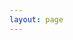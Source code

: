 ```yaml
---
layout: page
---
```


<script setup>
import Test from "/components/graphs/Test.vue";
import HeatmapWrapped from "/components/graphs/HeatmapWrapped.vue";
</script>



<HeatmapWrapped />
